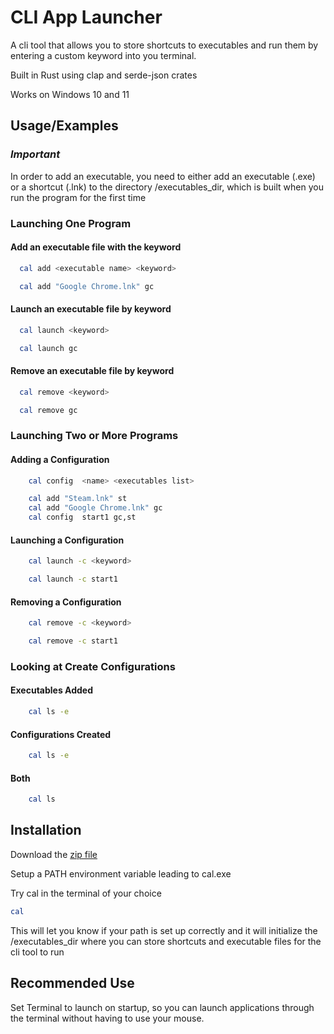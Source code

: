 
# CLI App Launcher

A cli tool that allows you to store shortcuts to executables and run them by entering a custom keyword into you terminal.

Built in Rust using clap and serde-json crates

Works on Windows 10 and 11

## Usage/Examples

### *Important*
In order to add an executable, you need to either add an executable (.exe) or a shortcut (.lnk) to the directory /executables_dir, which is built when you run the program for the first time
### Launching One Program

#### Add an executable file with the keyword

```bash
  cal add <executable name> <keyword>
```

```bash
  cal add "Google Chrome.lnk" gc
```

#### Launch an executable file by keyword

```bash
  cal launch <keyword>
```

```bash
  cal launch gc
```

#### Remove an executable file by keyword

```bash
  cal remove <keyword>
```

```bash
  cal remove gc
```

### Launching Two or More Programs

#### Adding a Configuration

```bash
    cal config  <name> <executables list>
```

```bash
    cal add "Steam.lnk" st
    cal add "Google Chrome.lnk" gc
    cal config  start1 gc,st
```

#### Launching a Configuration

```bash 
    cal launch -c <keyword>
```


```bash 
    cal launch -c start1
```

#### Removing a Configuration

```bash
    cal remove -c <keyword>
```

```bash
    cal remove -c start1
```

### Looking at Create Configurations

#### Executables Added

```bash
    cal ls -e
```

#### Configurations Created

```bash
    cal ls -e
```

#### Both

```bash
    cal ls
```



## Installation

Download the [zip file](https://github.com/JKaps11/App-Launcher/releases/latest)

Setup a PATH environment variable leading to cal.exe

Try cal in the terminal of your choice

```bash
cal
```
This will let you know if your path is set up correctly and it will initialize the /executables_dir where you can store shortcuts and executable files for the cli tool to run
## Recommended Use

Set Terminal to launch on startup, so you can launch applications through the terminal 
without having to use your mouse.